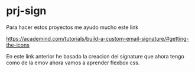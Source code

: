 # prj-sign
Para hacer estos proyectos me ayudo mucho este link 

https://academind.com/tutorials/build-a-custom-email-signature/#getting-the-icons

En este link anterior he basado la creacion del signature que ahora tengo
como de la emov ahora vamos a aprender flexbox css.

